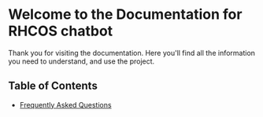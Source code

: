 # Welcome to the Documentation for RHCOS chatbot

Thank you for visiting the documentation. Here you'll find all the information you need to understand, and use the project.

## Table of Contents

- [Frequently Asked Questions](faq.md)
